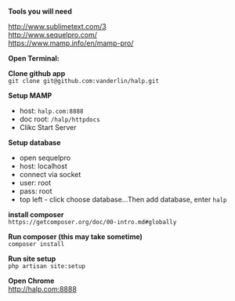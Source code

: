 **Tools you will need**

<http://www.sublimetext.com/3>		
<http://www.sequelpro.com/>		
<https://www.mamp.info/en/mamp-pro/>		

**Open Terminal:**

**Clone github app**		
`git clone git@github.com:vanderlin/halp.git`		

**Setup MAMP**		
- host: `halp.com:8888`      
- doc root: `/halp/httpdocs`
- Clikc Start Server
	 
**Setup database**		
- open sequelpro		
- host: localhost 		
- connect via socket		
- user: root		
- pass: root		
- top left - click choose database...Then add database, enter `halp`		
	
**install composer**		
`https://getcomposer.org/doc/00-intro.md#globally`

**Run composer (this may take sometime)**		
`composer install`

**Run site setup**		
`php artisan site:setup`

**Open Chrome**			
<http://halp.com:8888>